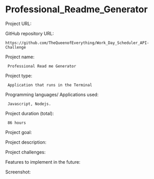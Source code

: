 # Professional_Readme_Generator

Project URL: 


GitHub repository URL:

    https://github.com/TheQueenofEverything/Work_Day_Scheduler_API-Challenge


Project name:

     Professional Read me Generator


Project type:

     Application that runs in the Terminal 
   

Programming languages/ Applications used:

     Javascript, Nodejs.

Project duration (total):

     86 hours

Project goal:
     
     
  
    

Project description:
     
    
   

    
Project challenges:



Features to implement in the future:

     


Screenshot:
